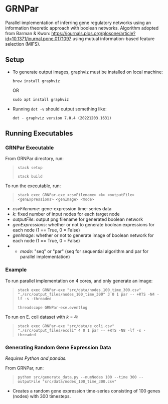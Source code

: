 # GRNPar
Parallel implementation of inferring gene regulatory networks using an information theoretic approach with boolean networks. Algorithm adopted from Barman & Kwon: https://journals.plos.org/plosone/article?id=10.1371/journal.pone.0171097 using mutual information-based feature selection (MIFS).

## Setup
- To generate output images, graphviz must be installed on local machine:
  
    `brew install graphviz`

    OR

    `sudo apt install graphviz`
- Running `dot -v` should output something like:

    `dot - graphviz version 7.0.4 (20221203.1631)`

## Running Executables

### GRNPar Executable
From GRNPar directory, run: 

> `stack setup`
> 
> `stack build`

To run the executable, run:

> `stack exec GRNPar-exe <csvFilename> <k> <outputFile> <genExpressions> <genImage> <mode>`

- _csvFilename_: gene-expression time-series data
- _k_: fixed number of input nodes for each target node
- _outputFile_: output png filename for generated boolean network
- _genExpressions_: whether or not to generate boolean expressions for each node (1 == True, 0 = False)
- _genImage_: whether or not to generate image of boolean network for each node (1 == True, 0 = False)
- - _mode_: "seq" or "par" (seq for sequential algorithm and par for parallel implementation)

### Example
To run parallel implementation on 4 cores, and only generate an image:
  
> `stack exec GRNPar-exe "src/data/nodes_100_time_300.csv" "./src/output_files/nodes_100_time_300" 3 0 1 par -- +RTS -N4 -lf -s -threaded`
>
> `threadscope GRNPar-exe.eventlog`

To run on E. coli dataset with _k_ = 4:

> `stack exec GRNPar-exe "src/data/e_coli.csv" "./src/output_files/ecoli" 4 0 1 par -- +RTS -N8 -lf -s -threaded`

### Generating Random Gene Expression Data
_Requires Python and pandas._

From GRNPar, run:

> `python src/generate_data.py --numNodes 100 --time 300 --outputFile "src/data/nodes_100_time_300.csv"`

- Creates a random gene expression time-series consisting of 100 genes (nodes) with 300 timesteps.